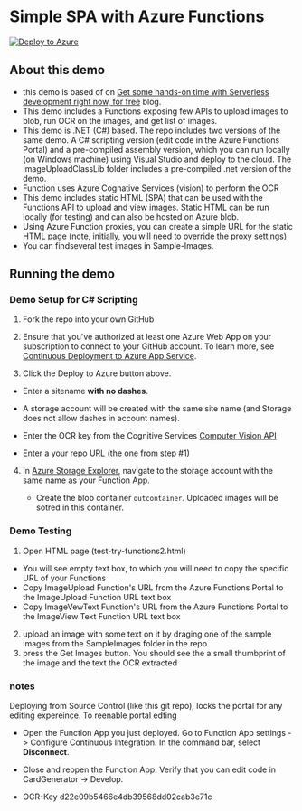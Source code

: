 # Simple SPA with Azure Functions

<a href="https://portal.azure.com/#create/Microsoft.Template/uri/https%3A%2F%2Fraw.githubusercontent.com%2Fyochay%2FImageUploadSpaWithAzFunc%2Fmaster%2Fazuredeploy.json" target="_blank">![Deploy to Azure](http://azuredeploy.net/deploybutton.png)</a>

## About this demo
* this demo is based of on [Get some hands-on time with Serverless development right now, for free](https://blogs.msdn.microsoft.com/appserviceteam/2016/10/04/get-some-hands-on-time-with-serverless-development-right-now-for-free/) blog.
* This demo includes a Functions exposing few APIs to upload images to blob, run OCR on the images, and get list of images.
* This demo is .NET (C#) based. The repo includes two versions of the same demo. A C# scripting version (edit code in the Azure Functions Portal) and a pre-compiled assembly version, which you can run locally (on Windows machine) using Visual Studio and deploy to the cloud. The ImageUploadClassLib folder includes a pre-compiled .net version of the demo.
* Function uses Azure Cognative Services (vision) to perform the OCR
* This demo includes static HTML (SPA) that can be used with the Functions API to upload and view images. Static HTML can be run locally (for testing) and can also be hosted on Azure blob.
* Using Azure Function proxies, you can create a simple URL for the static HTML page (note, initially, you will need to override the proxy settings)
* You can findseveral test images in Sample-Images.

## Running the demo

### Demo Setup for C# Scripting 

1. Fork the repo into your own GitHub

2. Ensure that you've authorized at least one Azure Web App on your subscription to connect to your GitHub account. To learn more, see [Continuous Deployment to Azure App Service](https://azure.microsoft.com/en-us/documentation/articles/app-service-continuous-deployment/).

3. Click the Deploy to Azure button above. 
  
  * Enter a sitename **with no dashes**. 
  
  * A storage account will be created with the same site name (and Storage does not allow dashes in account names).
  
  * Enter the OCR key from the Cognitive Services [Computer Vision API](https://www.microsoft.com/cognitive-services/en-us/https://www.microsoft.com/cognitive-services/en-us/computer-vision-api)

  * Enter a your repo URL (the one from step #1)

4. In [Azure Storage Explorer](http://storageexplorer.com/), navigate to the storage account with the same name as your Function App.
   
   * Create the blob container `outcontainer`. Uploaded images will be sotred in this container.

### Demo Testing
1. Open HTML page (test-try-functions2.html)
* You will see empty text box, to which you will need to copy the specific URL of your Functions
* Copy ImageUpload Function's URL from the Azure Functions Portal to the ImageUpload Function URL text box
* Copy ImageVewText Function's URL from the Azure Functions Portal to the ImageView Text Function URL text box

2. upload an image with some text on it by draging one of the sample images from the SampleImages folder in the repo
3. press the Get Images button. You should see the a small thumbprint of the image and the text the OCR extracted


### notes
Deploying from Source Control (like this git repo), locks the portal for any editing expereince. To reenable portal edting 
* Open the Function App you just deployed. Go to Function App settings -> Configure Continuous Integration. In the command bar, select **Disconnect**.
* Close and reopen the Function App. Verify that you can edit code in CardGenerator -> Develop.

* OCR-Key  d22e09b5466e4db39568dd02cab3e71c
